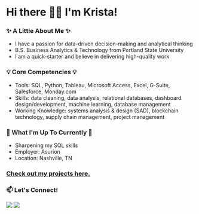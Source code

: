 # Hi there 👋🏻 I'm Krista!

### :sparkles: A Little About Me :sparkles:
* I have a passion for data-driven decision-making and analytical thinking 
* B.S. Business Analytics & Technology from Portland State University
* I am a quick-starter and believe in delivering high-quality work

### :bulb: Core Competencies :bulb:
* Tools: SQL, Python, Tableau, Microsoft Access, Excel, G-Suite, Salesforce, Monday.com
* Skills: data cleaning, data analysis, relational databases, dashboard design/development, machine learning, database management
* Working Knowledge: systems analysis & design (SAD), blockchain technology, supply chain management, project management

### :memo: What I'm Up To Currently :memo:
* Sharpening my SQL skills
* Employer: Asurion
* Location: Nashville, TN 

### [Check out my projects here.](https://github.com/kegraham91/My-Projects/blob/main/README.md) 

### 📫 Let's Connect!
 [<img src="https://img.shields.io/badge/LinkedIn-0077B5?style=for-the-badge&logo=linkedin&logoColor=white"/>](https://www.linkedin.com/in/krista-graham/) 
 [<img src="https://img.shields.io/badge/Gmail-D14836?style=for-the-badge&logo=gmail&logoColor=white"/>](<mailto: kedolbeer@gmail.com>) 


